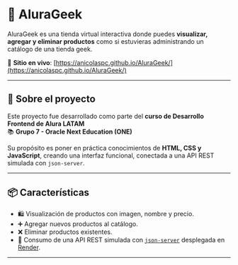 # 🧠 AluraGeek

AluraGeek es una tienda virtual interactiva donde puedes **visualizar, agregar y eliminar productos** como si estuvieras administrando un catálogo de una tienda geek.

🔗 **Sitio en vivo**: [https://anicolaspc.github.io/AluraGeek/](https://anicolaspc.github.io/AluraGeek/)

---

## 📘 Sobre el proyecto

Este proyecto fue desarrollado como parte del **curso de Desarrollo Frontend de Alura LATAM**  
📚 **Grupo 7 - Oracle Next Education (ONE)**

Su propósito es poner en práctica conocimientos de **HTML, CSS y JavaScript**, creando una interfaz funcional, conectada a una API REST simulada con `json-server`.

---

## 📦 Características

- 🛍️ Visualización de productos con imagen, nombre y precio.
- ➕ Agregar nuevos productos al catálogo.
- ❌ Eliminar productos existentes.
- 🔄 Consumo de una API REST simulada con [`json-server`](https://github.com/typicode/json-server) desplegada en [Render](https://alurageek-wduz.onrender.com/products).

---
